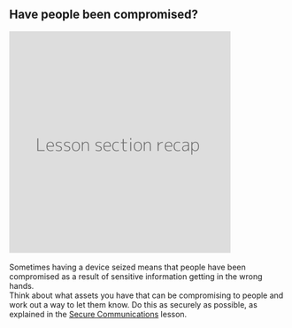 ## Have people been compromised?
![](recap.png)

Sometimes having a device seized means that people have been compromised as a result of sensitive information getting in the wrong hands.
<br>
Think about what assets you have that can be compromising to people and work out a way to let them know. Do this as securely as possible, as explained in the [Secure Communications](en/topics/understand-4-digisec/4-secure-communications) lesson.
